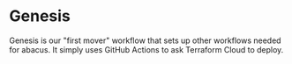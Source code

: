 # Genesis

Genesis is our "first mover" workflow that sets up other workflows needed for abacus.
It simply uses GitHub Actions to ask Terraform Cloud to deploy.

